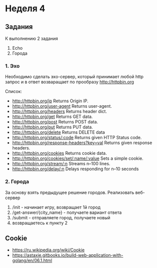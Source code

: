 # Неделя 4


## Задания

К выполнению 2 задания

1. Echo
2. Города

### 1. Эхо

Необходимо сделать эхо-сервер, который принимает любой http запрос и в ответ возваращает по прообразу http://httpbin.org

Список:

- http://httpbin.org/ip Returns Origin IP.
- http://httpbin.org/user-agent Returns user-agent.
- http://httpbin.org/headers Returns header dict.
- http://httpbin.org/get Returns GET data.
- http://httpbin.org/post Returns POST data.
- http://httpbin.org/put Returns PUT data.
- http://httpbin.org/delete Returns DELETE data
- http://httpbin.org/status/:code Returns given HTTP Status code.
- http://httpbin.org/response-headers?key=val Returns given response headers.
- http://httpbin.org/cookies Returns cookie data.
- http://httpbin.org/cookies/set/:name/:value Sets a simple cookie.
- http://httpbin.org/stream/:n Streams n–100 lines.
- http://httpbin.org/delay/:n Delays responding for n–10 seconds

### 2. Города

За основу взять предыдущее решение городов. Реализовать веб-сервер

1) /init - начинает игру, возвращает 1й город 
2) /get-answer/{city_name} - получаете вариант ответа
3) /submit - отправляете город, получаете новый
4) возвращаетесь к пункту 2 


## Cookie
- https://ru.wikipedia.org/wiki/Cookie
- https://astaxie.gitbooks.io/build-web-application-with-golang/en/06.1.html